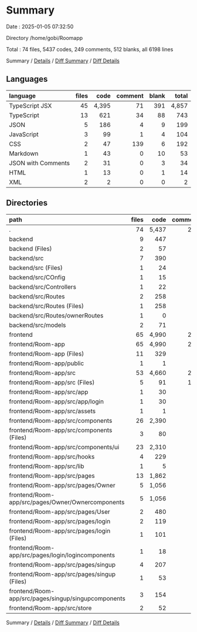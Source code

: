 # Summary

Date : 2025-01-05 07:32:50

Directory /home/gobi/Roomapp

Total : 74 files,  5437 codes, 249 comments, 512 blanks, all 6198 lines

Summary / [Details](details.md) / [Diff Summary](diff.md) / [Diff Details](diff-details.md)

## Languages
| language | files | code | comment | blank | total |
| :--- | ---: | ---: | ---: | ---: | ---: |
| TypeScript JSX | 45 | 4,395 | 71 | 391 | 4,857 |
| TypeScript | 13 | 621 | 34 | 88 | 743 |
| JSON | 5 | 186 | 4 | 9 | 199 |
| JavaScript | 3 | 99 | 1 | 4 | 104 |
| CSS | 2 | 47 | 139 | 6 | 192 |
| Markdown | 1 | 43 | 0 | 10 | 53 |
| JSON with Comments | 2 | 31 | 0 | 3 | 34 |
| HTML | 1 | 13 | 0 | 1 | 14 |
| XML | 2 | 2 | 0 | 0 | 2 |

## Directories
| path | files | code | comment | blank | total |
| :--- | ---: | ---: | ---: | ---: | ---: |
| . | 74 | 5,437 | 249 | 512 | 6,198 |
| backend | 9 | 447 | 27 | 46 | 520 |
| backend (Files) | 2 | 57 | 0 | 3 | 60 |
| backend/src | 7 | 390 | 27 | 43 | 460 |
| backend/src (Files) | 1 | 24 | 5 | 8 | 37 |
| backend/src/COnfig | 1 | 15 | 1 | 2 | 18 |
| backend/src/Controllers | 1 | 22 | 3 | 6 | 31 |
| backend/src/Routes | 2 | 258 | 17 | 23 | 298 |
| backend/src/Routes (Files) | 1 | 258 | 17 | 22 | 297 |
| backend/src/Routes/ownerRoutes | 1 | 0 | 0 | 1 | 1 |
| backend/src/models | 2 | 71 | 1 | 4 | 76 |
| frontend | 65 | 4,990 | 222 | 466 | 5,678 |
| frontend/Room-app | 65 | 4,990 | 222 | 466 | 5,678 |
| frontend/Room-app (Files) | 11 | 329 | 5 | 25 | 359 |
| frontend/Room-app/public | 1 | 1 | 0 | 0 | 1 |
| frontend/Room-app/src | 53 | 4,660 | 217 | 441 | 5,318 |
| frontend/Room-app/src (Files) | 5 | 91 | 141 | 11 | 243 |
| frontend/Room-app/src/app | 1 | 30 | 0 | 3 | 33 |
| frontend/Room-app/src/app/login | 1 | 30 | 0 | 3 | 33 |
| frontend/Room-app/src/assets | 1 | 1 | 0 | 0 | 1 |
| frontend/Room-app/src/components | 26 | 2,390 | 12 | 280 | 2,682 |
| frontend/Room-app/src/components (Files) | 3 | 80 | 0 | 14 | 94 |
| frontend/Room-app/src/components/ui | 23 | 2,310 | 12 | 266 | 2,588 |
| frontend/Room-app/src/hooks | 4 | 229 | 9 | 46 | 284 |
| frontend/Room-app/src/lib | 1 | 5 | 0 | 2 | 7 |
| frontend/Room-app/src/pages | 13 | 1,862 | 52 | 90 | 2,004 |
| frontend/Room-app/src/pages/Owner | 5 | 1,056 | 25 | 44 | 1,125 |
| frontend/Room-app/src/pages/Owner/Ownercomponents | 5 | 1,056 | 25 | 44 | 1,125 |
| frontend/Room-app/src/pages/User | 2 | 480 | 9 | 9 | 498 |
| frontend/Room-app/src/pages/login | 2 | 119 | 2 | 11 | 132 |
| frontend/Room-app/src/pages/login (Files) | 1 | 101 | 2 | 9 | 112 |
| frontend/Room-app/src/pages/login/logincomponents | 1 | 18 | 0 | 2 | 20 |
| frontend/Room-app/src/pages/singup | 4 | 207 | 16 | 26 | 249 |
| frontend/Room-app/src/pages/singup (Files) | 1 | 53 | 1 | 5 | 59 |
| frontend/Room-app/src/pages/singup/singupcomponents | 3 | 154 | 15 | 21 | 190 |
| frontend/Room-app/src/store | 2 | 52 | 3 | 9 | 64 |

Summary / [Details](details.md) / [Diff Summary](diff.md) / [Diff Details](diff-details.md)